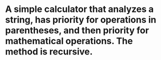 # A simple calculator that analyzes a string, has priority for operations in parentheses, and then priority for mathematical operations. The method is recursive.
